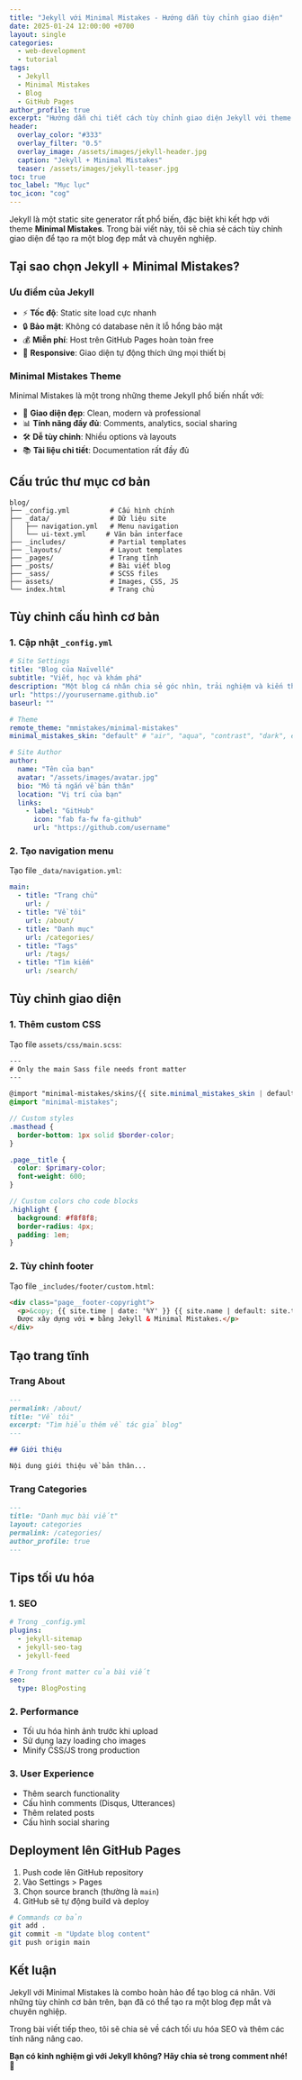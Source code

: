 ```yaml
---
title: "Jekyll với Minimal Mistakes - Hướng dẫn tùy chỉnh giao diện"
date: 2025-01-24 12:00:00 +0700
layout: single
categories:
  - web-development
  - tutorial
tags:
  - Jekyll
  - Minimal Mistakes
  - Blog
  - GitHub Pages
author_profile: true
excerpt: "Hướng dẫn chi tiết cách tùy chỉnh giao diện Jekyll với theme Minimal Mistakes để tạo blog cá nhân đẹp mắt."
header:
  overlay_color: "#333"
  overlay_filter: "0.5"
  overlay_image: /assets/images/jekyll-header.jpg
  caption: "Jekyll + Minimal Mistakes"
  teaser: /assets/images/jekyll-teaser.jpg
toc: true
toc_label: "Mục lục"
toc_icon: "cog"
---
```


Jekyll là một static site generator rất phổ biến, đặc biệt khi kết hợp với theme **Minimal Mistakes**. Trong bài viết này, tôi sẽ chia sẻ cách tùy chỉnh giao diện để tạo ra một blog đẹp mắt và chuyên nghiệp.

## Tại sao chọn Jekyll + Minimal Mistakes?

### Ưu điểm của Jekyll

- ⚡ **Tốc độ**: Static site load cực nhanh
- 🔒 **Bảo mật**: Không có database nên ít lỗ hổng bảo mật
- 💰 **Miễn phí**: Host trên GitHub Pages hoàn toàn free
- 📱 **Responsive**: Giao diện tự động thích ứng mọi thiết bị

### Minimal Mistakes Theme

Minimal Mistakes là một trong những theme Jekyll phổ biến nhất với:

- 🎨 **Giao diện đẹp**: Clean, modern và professional
- 📊 **Tính năng đầy đủ**: Comments, analytics, social sharing
- 🛠️ **Dễ tùy chỉnh**: Nhiều options và layouts
- 📚 **Tài liệu chi tiết**: Documentation rất đầy đủ

## Cấu trúc thư mục cơ bản

```
blog/
├── _config.yml          # Cấu hình chính
├── _data/               # Dữ liệu site
│   ├── navigation.yml   # Menu navigation
│   └── ui-text.yml     # Văn bản interface
├── _includes/           # Partial templates
├── _layouts/            # Layout templates
├── _pages/              # Trang tĩnh
├── _posts/              # Bài viết blog
├── _sass/               # SCSS files
├── assets/              # Images, CSS, JS
└── index.html           # Trang chủ
```

## Tùy chỉnh cấu hình cơ bản

### 1. Cập nhật `_config.yml`

```yaml
# Site Settings
title: "Blog của Naïvellé"
subtitle: "Viết, học và khám phá"
description: "Một blog cá nhân chia sẻ góc nhìn, trải nghiệm và kiến thức."
url: "https://yourusername.github.io"
baseurl: ""

# Theme
remote_theme: "mmistakes/minimal-mistakes"
minimal_mistakes_skin: "default" # "air", "aqua", "contrast", "dark", etc.

# Site Author
author:
  name: "Tên của bạn"
  avatar: "/assets/images/avatar.jpg"
  bio: "Mô tả ngắn về bản thân"
  location: "Vị trí của bạn"
  links:
    - label: "GitHub"
      icon: "fab fa-fw fa-github"
      url: "https://github.com/username"
```

### 2. Tạo navigation menu

Tạo file `_data/navigation.yml`:

```yaml
main:
  - title: "Trang chủ"
    url: /
  - title: "Về tôi"
    url: /about/
  - title: "Danh mục"
    url: /categories/
  - title: "Tags"
    url: /tags/
  - title: "Tìm kiếm"
    url: /search/
```

## Tùy chỉnh giao diện

### 1. Thêm custom CSS

Tạo file `assets/css/main.scss`:

```scss
---
# Only the main Sass file needs front matter
---

@import "minimal-mistakes/skins/{{ site.minimal_mistakes_skin | default: 'default' }}";
@import "minimal-mistakes";

// Custom styles
.masthead {
  border-bottom: 1px solid $border-color;
}

.page__title {
  color: $primary-color;
  font-weight: 600;
}

// Custom colors cho code blocks
.highlight {
  background: #f8f8f8;
  border-radius: 4px;
  padding: 1em;
}
```

### 2. Tùy chỉnh footer

Tạo file `_includes/footer/custom.html`:

```html
<div class="page__footer-copyright">
  <p>&copy; {{ site.time | date: '%Y' }} {{ site.name | default: site.title }}.
  Được xây dựng với ❤️ bằng Jekyll & Minimal Mistakes.</p>
</div>
```

## Tạo trang tĩnh

### Trang About

```markdown
---
permalink: /about/
title: "Về tôi"
excerpt: "Tìm hiểu thêm về tác giả blog"
---

## Giới thiệu

Nội dung giới thiệu về bản thân...
```

### Trang Categories

```markdown
---
title: "Danh mục bài viết"
layout: categories
permalink: /categories/
author_profile: true
---
```

## Tips tối ưu hóa

### 1. SEO

```yaml
# Trong _config.yml
plugins:
  - jekyll-sitemap
  - jekyll-seo-tag
  - jekyll-feed

# Trong front matter của bài viết
seo:
  type: BlogPosting
```

### 2. Performance

- Tối ưu hóa hình ảnh trước khi upload
- Sử dụng lazy loading cho images
- Minify CSS/JS trong production

### 3. User Experience

- Thêm search functionality
- Cấu hình comments (Disqus, Utterances)
- Thêm related posts
- Cấu hình social sharing

## Deployment lên GitHub Pages

1. Push code lên GitHub repository
2. Vào Settings > Pages
3. Chọn source branch (thường là `main`)
4. GitHub sẽ tự động build và deploy

```bash
# Commands cơ bản
git add .
git commit -m "Update blog content"
git push origin main
```

## Kết luận

Jekyll với Minimal Mistakes là combo hoàn hảo để tạo blog cá nhân. Với những tùy chỉnh cơ bản trên, bạn đã có thể tạo ra một blog đẹp mắt và chuyên nghiệp.

Trong bài viết tiếp theo, tôi sẽ chia sẻ về cách tối ưu hóa SEO và thêm các tính năng nâng cao.

**Bạn có kinh nghiệm gì với Jekyll không? Hãy chia sẻ trong comment nhé!** 💬

